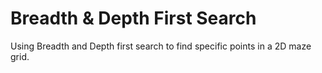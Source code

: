 # Breadth & Depth First Search 

Using Breadth and Depth first search to find specific points in a 2D maze grid.